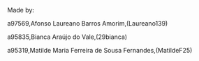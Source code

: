 Made by:

a97569,Afonso Laureano Barros Amorim,(Laureano139) 

a95835,Bianca Araújo do Vale,(29bianca) 

a95319,Matilde Maria Ferreira de Sousa Fernandes,(MatildeF25) 

